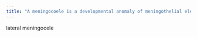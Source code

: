 ```yaml
---
title: "A meningocoele is a developmental anomaly of meningothelial elements displaced into the skin and subcutaneous tissues."
---
```

lateral meningocele

